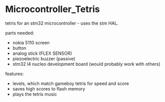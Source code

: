# Microcontroller_Tetris

tetris for an stm32 microcontroller - uses the stm HAL.

parts needed:
- nokia 5110 screen
- button
- analog stick (FLEX SENSOR)
- piezoelectric buzzer (passive)
- stm32 l4 nucleo development board (would probably work with others)

features:
- levels, which match gameboy tetris for speed and score
- saves high scores to flash memory
- plays the tetris music
